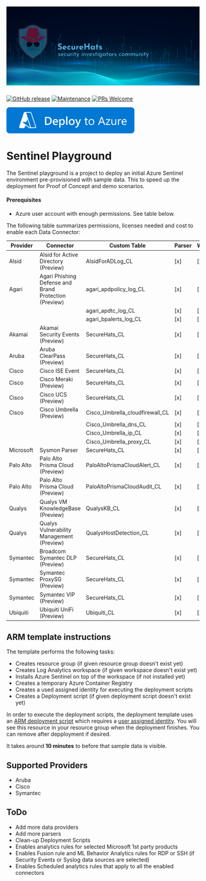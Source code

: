 ![logo](./media/sh-banners.png)
=========
[![GitHub release](https://img.shields.io/github/release/SecureHats/Sentinel-playground.svg?style=flat-square)](https://github.com/SecureHats/Sentinel-playground/releases)
[![Maintenance](https://img.shields.io/maintenance/yes/2022.svg?style=flat-square)]()
[![PRs Welcome](https://img.shields.io/badge/PRs-welcome-brightgreen.svg?style=flat-square)](http://makeapullrequest.com)

[![Deploy To Azure](https://raw.githubusercontent.com/Azure/azure-quickstart-templates/master/1-CONTRIBUTION-GUIDE/images/deploytoazure.svg?sanitize=true)](https://portal.azure.com/#create/Microsoft.Template/uri/https%3A%2F%2Fraw.githubusercontent.com%2FSecureHats%2FSentinel-playground%2Fmain%2FARM-Templates%2Fazuredeploy.json/createUIDefinitionUri/https%3A%2F%2Fraw.githubusercontent.com%2FSecureHats%2FSentinel-playground%2Fmain%2FARM-Templates%2FUiDefinition.json)
# Sentinel Playground

The Sentinel playground is a project to deploy an initial Azure Sentinel environment pre-provisioned with sample data. 
This to speed up the deployment for Proof of Concept and demo scenarios.

#### Prerequisites

- Azure user account with enough permissions. See table below.

The following table summarizes permissions, licenses needed and cost to enable each Data Connector:

| Provider   | Connector                                             | Custom Table                    | Parser | Workbook | Solution | Tested  |
| ---------- | ----------------------------------------------------- | ------------------------------- | ------ | -------- | -------- | ------- |
| Alsid      | Alsid for Active Directory (Preview)                  | AlsidForADLog_CL                |   [x]  |    [x]   |   [ ]    |   [ ]   |
| Agari      | Agari Phishing Defense and Brand Protection (Preview) | agari_apdpolicy_log_CL          |   [x]  |    [ ]   |   [ ]    |   [ ]   |
|            |                                                       | agari_apdtc_log_CL              |   [x]  |    [ ]   |   [ ]    |   [ ]   |
|            |                                                       | agari_bpalerts_log_CL           |   [x]  |    [ ]   |   [ ]    |   [ ]   |
| Akamai     | Akamai Security Events (Preview)                      | SecureHats_CL                   |   [x]  |    [ ]   |   [ ]    |   [ ]   |
| Aruba      | Aruba ClearPass (Preview)                             | SecureHats_CL                   |   [x]  |    [ ]   |   [ ]    |   [ ]   |
| Cisco      | Cisco ISE Event                                       | SecureHats_CL                   |   [x]  |    [ ]   |   [ ]    |   [ ]   |
| Cisco      | Cisco Meraki (Preview)                                | SecureHats_CL                   |   [x]  |    [ ]   |   [ ]    |   [ ]   |
| Cisco      | Cisco UCS (Preview)                                   | SecureHats_CL                   |   [x]  |    [ ]   |   [ ]    |   [ ]   |
| Cisco      | Cisco Umbrella (Preview)                              | Cisco_Umbrella_cloudfirewall_CL |   [x]  |    [x]   |   [x]    |   [ ]   |
|            |                                                       | Cisco_Umbrella_dns_CL           |   [x]  |    [x]   |   [x]    |   [ ]   |
|            |                                                       | Cisco_Umbrella_ip_CL            |   [x]  |    [x]   |   [x]    |   [ ]   |
|            |                                                       | Cisco_Umbrella_proxy_CL         |   [x]  |    [x]   |   [x]    |   [ ]   |
| Microsoft  | Sysmon Parser                                         | SecureHats_CL                   |   [x]  |    [ ]   |   [ ]    |   [ ]   |
| Palo Alto  | Palo Alto Prisma Cloud (Preview)                      | PaloAltoPrismaCloudAlert_CL     |   [x]  |    [x]   |   [x]    |   [ ]   |
| Palo Alto  | Palo Alto Prisma Cloud (Preview)                      | PaloAltoPrismaCloudAudit_CL     |   [x]  |    [x]   |   [x]    |   [ ]   |
| Qualys     | Qualys VM KnowledgeBase (Preview)                     | QualysKB_CL                     |   [x]  |    [x]   |   [x]    |   [ ]   |
| Qualys     | Qualys Vulnerability Management (Preview)             | QualysHostDetection_CL          |   [x]  |    [ ]   |   [ ]    |   [ ]   |
| Symantec   | Broadcom Symantec DLP (Preview)                       | SecureHats_CL                   |   [x]  |    [ ]   |   [ ]    |   [ ]   |
| Symantec   | Symantec ProxySG (Preview)                            | SecureHats_CL                   |   [x]  |    [ ]   |   [ ]    |   [ ]   |
| Symantec   | Symantec VIP (Preview)                                | SecureHats_CL                   |   [x]  |    [ ]   |   [ ]    |   [ ]   |
| Ubiquiti   | Ubiquiti UniFi (Preview)                              | Ubiquiti_CL                     |   [x]  |    [x]   |   [x]    |   [ ]   |

## ARM template instructions

The template performs the following tasks:

- Creates resource group (if given resource group doesn't exist yet)
- Creates Log Analytics workspace (if given workspace doesn't exist yet)
- Installs Azure Sentinel on top of the workspace (if not installed yet)
- Creates a temporary Azure Container Registry
- Creates a used assigned identity for executing the deployment scripts
- Creates a Deployment script (if given deployment script doesn't exist yet)

In order to execute the deployment scripts, the deployment template uses an [ARM deployment script](https://docs.microsoft.com/azure/azure-resource-manager/templates/deployment-script-template) which requires a [user assigned identity](https://docs.microsoft.com/azure/active-directory/managed-identities-azure-resources/overview). You will see this resource in your resource group when the deployment finishes. You can remove after depployment if desired.

It takes around **10 minutes** to before that sample data is visible.

## Supported Providers
- Aruba 
- Cisco
- Symantec

## ToDo
- Add more data providers
- Add more parsers
- Clean-up Deployment Scripts
- Enables analytics rules for selected Microsoft 1st party products 
- Enables Fusion rule and ML Behavior Analytics rules for RDP or SSH (if Security Events or Syslog data sources are selected)
- Enables Scheduled analytics rules that apply to all the enabled connectors 
